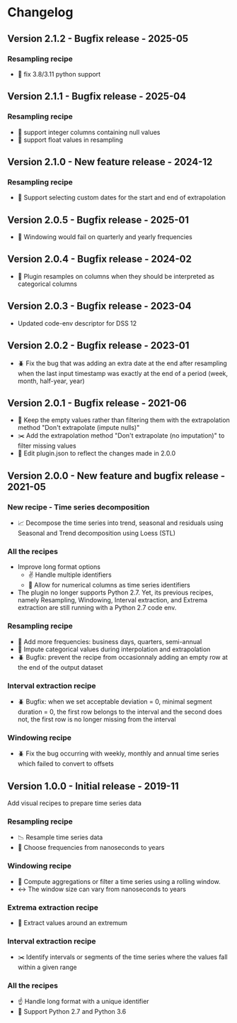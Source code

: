 # Changelog

## Version 2.1.2 - Bugfix release - 2025-05
### Resampling recipe
- :bug: fix 3.8/3.11 python support

## Version 2.1.1 - Bugfix release - 2025-04
### Resampling recipe
- :bug: support integer columns containing null values
- :bug: support float values in resampling

## Version 2.1.0 - New feature release - 2024-12
### Resampling recipe
- :date: Support selecting custom dates for the start and end of extrapolation

## Version 2.0.5 - Bugfix release - 2025-01
- :bug: Windowing would fail on quarterly and yearly frequencies

## Version 2.0.4 - Bugfix release - 2024-02
- :bug: Plugin resamples on columns when they should be interpreted as categorical columns

## Version 2.0.3 - Bugfix release - 2023-04
- Updated code-env descriptor for DSS 12

## Version 2.0.2 - Bugfix release - 2023-01
- 🪲 Fix the bug that was adding an extra date at the end after resampling when the last input timestamp was exactly at the end of a period (week, month, half-year, year)

## Version 2.0.1 - Bugfix release - 2021-06
- :bug: Keep the empty values rather than filtering them with the extrapolation method "Don't extrapolate (impute nulls)"
- :scissors: Add the extrapolation method "Don't extrapolate (no imputation)" to filter missing values
- :pencil: Edit plugin.json to reflect the changes made in 2.0.0

## Version 2.0.0 - New feature and bugfix release - 2021-05
### New recipe - Time series decomposition
- :chart_with_upwards_trend: Decompose the time series into trend, seasonal and residuals using Seasonal and Trend decomposition using Loess (STL) 
### All the recipes
- Improve long format options
    - :v: Handle multiple identifiers
    - :1234: Allow for numerical columns as time series identifiers
- The plugin no longer supports Python 2.7. Yet, its previous recipes, namely Resampling, Windowing, Interval extraction, and Extrema extraction are still running with a Python 2.7 code env. 
### Resampling recipe
- :date: Add more frequencies: business days, quarters, semi-annual
- :thought_balloon: Impute categorical values during interpolation and extrapolation
- 🪲 Bugfix: prevent the recipe from occasionnaly adding an empty row at the end of the output dataset
### Interval extraction recipe
- 🪲 Bugfix: when we set acceptable deviation = 0, minimal segment duration = 0, the first row belongs to the interval and the second does not, the first row
 is no longer missing from the interval
 
### Windowing recipe
- 🪲 Fix the bug occurring with weekly, monthly and annual time series which failed to convert to offsets
  

## Version 1.0.0 - Initial release - 2019-11
Add visual recipes to prepare time series data
### Resampling recipe
- :chart_with_downwards_trend: Resample time series data 
- :date: Choose frequencies from nanoseconds to years
### Windowing recipe
- :bookmark: Compute aggregations or filter a time series using a rolling window. 
- :left_right_arrow: The window size can vary from nanoseconds to years 
### Extrema extraction recipe
- :mount_fuji: Extract values around an extremum
### Interval extraction recipe
- :scissors: Identify intervals or segments of the time series where the values fall within a given range 

### All the recipes
- :point_up: Handle long format with a unique identifier
- :snake: Support Python 2.7 and Python 3.6

